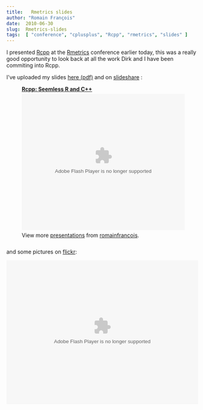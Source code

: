 ```yaml
---
title:   Rmetrics slides
author: "Romain François"
date:  2010-06-30
slug:  Rmetrics-slides
tags:  [ "conference", "cplusplus", "Rcpp", "rmetrics", "slides" ]
---
```

<div class="post-content">
<p>I presented <a href="http://dirk.eddelbuettel.com/code/rcpp.html">Rcpp</a> at the <a href="https://www.rmetrics.org/meielisalp2010">Rmetrics</a> conference earlier today, this was a really good opportunity to look back at all the work Dirk and I have been commiting into Rcpp. </p>

<p>I've uploaded my slides <a href="http://addictedtor.free.fr/slides/rmetrics-2010.pdf">here (pdf)</a> and on <a href="http://www.slideshare.net/romainfrancois">slideshare</a> :</p>

<div style="width:425px;margin-left:40px" id="__ss_4725039">
<strong style="display:block;margin:12px 0 4px"><a href="http://www.slideshare.net/romainfrancois/rcpp-seemless-r-and-c" title="Rcpp: Seemless R and C++">Rcpp: Seemless R and C++</a></strong><object id="__sse4725039" width="425" height="355"><param name="movie" value="http://static.slidesharecdn.com/swf/ssplayer2.swf?doc=rmetrics-100710041915-phpapp02&amp;rel=0&amp;stripped_title=rcpp-seemless-r-and-c">
<param name="allowFullScreen" value="true">
<param name="allowScriptAccess" value="always">
<embed name="__sse4725039" src="http://static.slidesharecdn.com/swf/ssplayer2.swf?doc=rmetrics-100710041915-phpapp02&amp;rel=0&amp;stripped_title=rcpp-seemless-r-and-c" type="application/x-shockwave-flash" allowscriptaccess="always" allowfullscreen="true" width="425" height="355"></embed></object><div style="padding:5px 0 12px">View more <a href="http://www.slideshare.net/">presentations</a> from <a href="http://www.slideshare.net/romainfrancois">romainfrancois</a>.</div>
</div>

<p>and some pictures on <a href="http://www.flickr.com/photos/51923411@N03/sets/72157624462003158/">flickr</a>: </p>

<object width="500" height="375"> <param name="flashvars" value="offsite=true&amp;lang=fr-fr&amp;page_show_url=%2Fphotos%2F51923411%40N03%2Fsets%2F72157624462003158%2Fshow%2F&amp;page_show_back_url=%2Fphotos%2F51923411%40N03%2Fsets%2F72157624462003158%2F&amp;set_id=72157624462003158&amp;jump_to=">
<param name="movie" value="http://www.flickr.com/apps/slideshow/show.swf?v=71649">
<param name="allowFullScreen" value="true">
<embed type="application/x-shockwave-flash" src="http://www.flickr.com/apps/slideshow/show.swf?v=71649" allowfullscreen="true" flashvars="offsite=true&amp;lang=fr-fr&amp;page_show_url=%2Fphotos%2F51923411%40N03%2Fsets%2F72157624462003158%2Fshow%2F&amp;page_show_back_url=%2Fphotos%2F51923411%40N03%2Fsets%2F72157624462003158%2F&amp;set_id=72157624462003158&amp;jump_to=" width="500" height="375"></embed></object>
</div>

